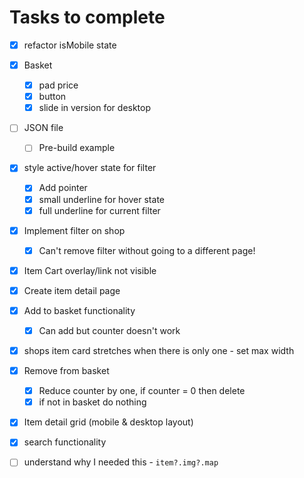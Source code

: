 # Tasks to complete

- [x] refactor isMobile state
- [x] Basket
  - [x] pad price
  - [x] button
  - [x] slide in version for desktop
- [ ] JSON file
  - [ ] Pre-build example
- [x] style active/hover state for filter
  - [x] Add pointer
  - [x] small underline for hover state
  - [x] full underline for current filter
- [x] Implement filter on shop
  - [x] Can't remove filter without going to a different page!
- [x] Item Cart overlay/link not visible
- [x] Create item detail page
- [x] Add to basket functionality
  - [x] Can add but counter doesn't work
- [x] shops item card stretches when there is only one - set max width
- [x] Remove from basket
  - [x] Reduce counter by one, if counter = 0 then delete
  - [x] if not in basket do nothing
- [x] Item detail grid (mobile & desktop layout)
- [x] search functionality
- [ ] understand why I needed this - ```item?.img?.map```




